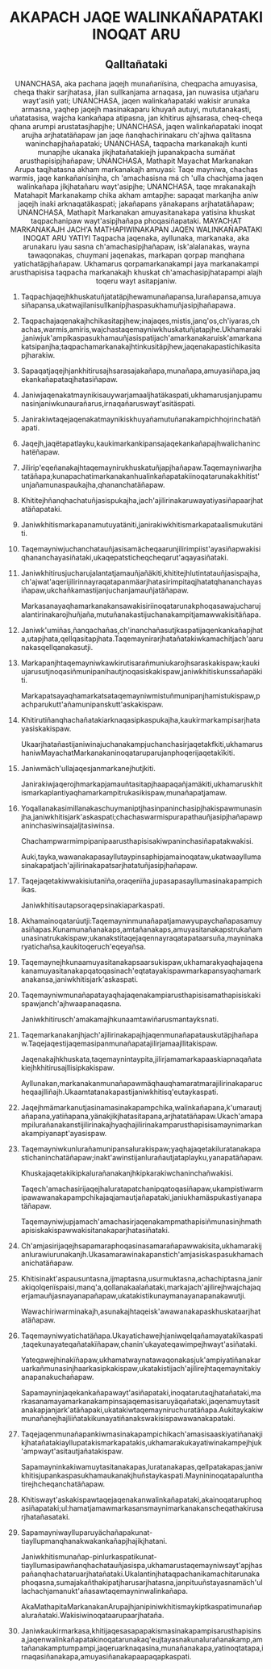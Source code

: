 <h1 align='center'>AKAPACH JAQE WALINKAÑAPATAKI INOQAT ARU</h1>
<h2 align='center'>Qalltañataki</h2>
<p align='center'>UNANCHASA, aka pachana jaqejh munañanïsina, cheqpacha amuyasisa, cheqa thakir sarjhatasa, jilan sullkanjama arnaqasa, jan nuwasisa utjañaru wayt'asiñ yati;
UNANCHASA, jaqen walinkañapataki wakisir arunaka armasna, yaqhep jaqejh masinakaparu khuyañ autuyi, mututanakasti, uñatatasisa, wajcha kankañapa atipasna, jan khitirus ajhsarasa, cheq-cheqa qhana arumpi arustatasjhapjhe;
UNANCHASA, jaqen walinkañapataki inoqat arujha arjhatatäñapaw jan jaqe ñanqhachirinakaru ch'ajhwa qalítasna waninchapjhañapataki;
UNANCHASA, taqpacha markanakajh kunti munapjhe ukanaka jikjhatañatakiejh jupanakpacha sumäñat arusthapisipjhañapaw;
UNANCHASA, Mathapit Mayachat Markanakan Arupa taqjhatasna akham markanakajh amuyasi: Taqe mayniwa, chachas warmis, jaqe kankañanísinjha, ch 'amachasisna má ch 'ulla chachjama jaqen walinkañapa jíkjhatañaru wayt'asipjhe;
UNANCHASA, taqe mrakanakajh Matahapit Markanakamp chika akham amtapjhe: sapaqat markanjha aniw jaqejh inaki arknaqatäkaspati; jakañapans yänakapans arjhatatäñapaw;
UNANCHASA, Mathapit Markanakan amuyasitanakapa yatisina khuskat taqpachanipaw wayt'asipjhañapa phoqasiñapataki.
MAYACHAT MARKANAKAJH JACH'A MATHAPIWINAKAPAN JAQEN WALINKAÑAPATAKI INOQAT ARU YATIYI
Taqpacha jaqenaka, ayllunaka, markanaka, aka arunakaru iyau sasna ch'amachasipjhañapaw, isk'alalanakas, wayna tawaqonakas, chuymani jaqenakas, markapan qorpap manqhana yatichatäpjhañapaw. Ukhamarus qorpamarkanakampi jaya markanakampi arusthapisisa taqpacha markanakajh khuskat ch'amachasipjhatapampi alajh toqeru wayt asitapjaniw.</p>
<ol>
  <li>
    <p>Taqpachjaqejhkhuskatuñjatatäpjhewamunañapansa,lurañapansa,amuyasiñapansa,ukatwajilanisullkanípjhaspasukhamuñjasipjhañapawa.</p>
  </li>
  <li>
    <p>Taqpachajaqenakajhchikasitapjhew;inajaqes,mistis,janq'os,ch'iyaras,chachas,warmis,amiris,wajchastaqemayniwkhuskatuñjatapjhe.Ukhamaraki,janiwjuk'ampíkaspasukhamauñjasispatijach'amarkanakaruisk'amarkanakatsipanjha;taqpachamarkanakajhtinkusitäpjhew,jaqenakapastichikasitapjharakiw.</p>
  </li>
  <li>
    <p>Sapaqatjaqejhjankhitirusajhsarasajakañapa,munañapa,amuyasiñapa,jaqekankañapataqjhatasiñapaw.</p>
  </li>
  <li>
    <p>Janiwjaqenakatmaynikisauywarjamaaljhatäkaspati,ukhamarusjanjupamunasinjaniwkunaurañarus,irnaqañaruswayt'asitäspati.</p>
  </li>
  <li>
    <p>Janirakiwtaqejaqenakatmaynikiskhuyañamutuñanakampichhojrinchatäñapati.</p>
  </li>
  <li>
    <p>Jaqejh,jaqëtapatlayku,kaukimarkankipansajaqekankañapajhwalichaninchatëñapaw.</p>
  </li>
  <li>
    <p>Jilirip'eqeñanakajhtaqemaynirukhuskatuñjapjhañapaw.Taqemayniwarjhatatäñapa;kunapachatimarkanakanhualinkañapatakiinoqatarunakakhitist'unjañamunaspaukajha,qhananchatäñapaw.</p>
  </li>
  <li>
    <p>Khititejhñanqhachatuñjasispukajha,jach'ajilirinakaruwayatiyasiñapaarjhatatäñapataki.</p>
  </li>
  <li>
    <p>Janiwkhitismarkapanamutuyatäniti,janirakiwkhitismarkapataalismukutäniti.</p>
  </li>
  <li>
    <p>Taqemayniwjuchanchatauñjasisamächeqaarunjilirimpiist'ayasiñapwakisiqhananchayasiñataki,ukaqepatsticheqcheqarut'aqayasiñataki.</p>
  </li>
  <li>
    <p>Janiwkhitirusjucharujalantatjamauñjañäkiti,khititejhlutintatauñjasispajha,ch'ajwat'aqerijilirinnayraqatapanmäarjhatasirimpitaqjhatatqhananchayasiñapaw,ukchañkamastijanjuchanjamauñjatäñapaw.</p>
    <p>Markasanayaqhamarkanakansawakisiriinoqatarunakphoqasawajucharujalantirinakarojhuñjaña,mutuñanakastijuchanakampitjamawwakisitäñapa.</p>
  </li>
  <li>
    <p>Janiwk'umiñas,ñanqachañas,ch'inanchañasutjkaspatijaqenkankañapjhata,utapjhata,qellqasitapjhata.Taqemaynirarjhatañatakiwkamachitjach'aarunakasqellqanakasutji.</p>
  </li>
  <li>
    <p>Markapanjhtaqemayniwkawkirutisarañmuniukarojhsaraskakispaw;kaukiujarusutjnoqasiñmunipanihautjnoqasiskakispaw,janiwkhitiskunssañapäkiti.</p>
    <p>Markapatsayaqhamarkatsataqemayniwmistuñmunipanjhamistukispaw,pachparukutt'añamunipanskutt'askakispaw.</p>
  </li>
  <li>
    <p>Khitirutiñanqhachañatakiarknaqasipkaspukajha,kaukirmarkampisarjhatayasiskakispaw.</p>
    <p>Ukaarjhatañastijaniwinajuchanakampjuchanchasirjaqetakfkiti,ukhamarushaniwMayachatMarkanakaninoqataruparujanphoqerijaqetakïkiti.</p>
  </li>
  <li>
    <p>Janiwmäch'ullajaqesjanmarkanejhutjkiti.</p>
    <p>Janirakiwjaqerojhmarkapjamauñtasitapjhaapaqañjamäkiti,ukhamaruskhitismarkaplantiyaqhamarkampitrukasikispaw,munañapatjamaw.</p>
  </li>
  <li>
    <p>Yoqallanakasimillanakaschuymaniptjhasinpaninchasipjhakispawmunasinjha,janiwkhitisjark'askaspati;chachaswarmispurapathauñjasipjhañapawpaninchasiwinsajaljtasiwinsa.</p>
    <p>Chachampwarmimpipanipaarusthapisisakiwpaninchasiñapatakwakisi.</p>
    <p>Auki,tayka,wawanakapasayllutaypinsaphipjamainoqataw,ukatwaayllumasinakapatjach'ajilirinakapatsarjhatatuñjasipjhañapaw.</p>
  </li>
  <li>
    <p>Taqejaqetakiwwakisiutanïña,oraqenïña,jupasapasayllumasinakapampichikas.</p>
    <p>Janiwkhitisautapsoraqepsinakiaparkaspati.</p>
  </li>
  <li>
    <p>Akhamainoqatarúutji:Taqemayninmunañapatjamawyupaychañapasamuyasiñapas.Kunamunañanakaps,amtañanakaps,amuyasitanakapstrukañamunasinatrukakispaw;ukanakstitaqejaqennayraqatapataarsuña,mayninakaryatichañsa,kaukitoqeruch'eqeyañsa.</p>
  </li>
  <li>
    <p>Taqemaynejhkunaamuyasitanakapsaarsukispaw,ukhamarakyaqhajaqenakanamuyasitanakapqatoqasinach'eqtatayakispawmarkapansyaqhamarkanakansa,janiwkhitisjark'askaspati.</p>
  </li>
  <li>
    <p>Taqemayniwmunañapatayaqhajaqenakampiarusthapisisamathapisiskakispawjanch'ajhwaapanaqasna.</p>
    <p>Janiwkhitirusch'amakamajhkunaamtawiñarusmantayksnati.</p>
  </li>
  <li>
    <p>Taqemarkanakanjhjach'ajilirinakapajhjaqenmunañapatauskutäpjhañapaw.Taqejaqestijaqemasipanmunañapatajilirjamaajllitakispaw.</p>
    <p>Jaqenakajhkhuskata,taqemaynintaypita,jilirjamamarkapaaskiapnaqañatakiejhkhitirusajllisipkakispaw.</p>
    <p>Ayllunakan,markanakanmunañapawmäqhauqhamaratmarajilirinakaparucheqaajlliñajh.Ukaamtatanakapastijaniwkhitisq'eutaykaspati.</p>
  </li>
  <li>
    <p>Jaqejhmämarkanutjasinamasinakapampchika,walinkañapana,k'umarautjañapana,yatiñapana,yänakjikjhatasitapana,arjhatatäñapaw.Ukach'amapampilurañanakanstijilirinakajhyaqhajilirinakamparusthapisisamaynimarkanakampiyanapt'ayasispaw.</p>
  </li>
  <li>
    <p>TaqemayniwkunlurañamunipansaIurakispaw;yaqhajaqetakiIuratanakapastichaninchatäñapaw;inakt'awinstijanlurañautjataplayku,yanapatäñapaw.</p>
    <p>Khuskajaqetakikipkalurañanakanjhkipkarakiwchaninchañwakisi.</p>
    <p>Taqech'amachasirijaqejhaIuratapatchanipqatoqasiñapaw,ukampistiwarmipawawanakapampchikajaqjamautjañapataki,janiukhamäspukastiyanapatäñapaw.</p>
    <p>Taqemayniwjupjamach'amachasirjaqenakampmathapisiñmunasinjhmathapisiskakispawwakisitanakaparjhatasiñataki.</p>
  </li>
  <li>
    <p>Ch'amjasirijaqejhsapamaraphoqasinasamarañapawwakisita,ukhamarakijanlurawiurunakanjh.Ukasamarawinakapanstich'amjasiskaspasukhamachanichatäñapaw.</p>
  </li>
  <li>
    <p>Khitisinakt'aspausuntasna,ijmaptasna,usurmuktasna,achachiptasna,janirakiqolqenïspaisi,manq'a,qollanakaalañataki,markajach'ajilirejhwajchajaqerjamauñjasnayanapañapaw,ukatakistikunaymanayanapanakawutji.</p>
    <p>Wawachiriwarminakajh,asunakajhtaqeisk'awawanakapaskhuskataarjhatatäñapaw.</p>
  </li>
  <li>
    <p>Taqemayniwyatichatäñapa.Ukayatichawejhjaniwqelqañamayatakïkaspati,taqekunayateqañatakïñapaw,chanin'ukayateqawimpejhwayt'asiñataki.</p>
    <p>Yateqawejhinakïñapaw,ukhamatwaynatawaqonakasjuk'ampiyatiñanakaruarkañmunasinjhaarkasipkakispaw,ukatakistijach'ajilirejhtaqemaynitakiyanapanakuchañapaw.</p>
    <p>Sapamayninjaqekankañapawayt'asiñapataki,inoqatarutaqjhatañataki,markasanamayamarkanakampinsajaqemasisaruyäqañataki,jaqenamuytasitanakapjanjark'atäñapaki,ukatakiwtaqemayniruchuratäñapa.Aukitaykakiwmunañanejhajliiñatakikunayatiñanakswakisispawawanakapataki.</p>
  </li>
  <li>
    <p>Taqejaqenmunañapankiwmasinakapampichikach'amasisaaskiyatiñanakjikjhatañatakiayllupatakismarkapatakis,ukhamarakukayatiwinakampejhjuk'ampwayt'asitautjañatakispaw.</p>
    <p>Sapamayninkakiwamuytasitanakapas,luratanakapas,qellpatakapas;janiwkhitisjupankaspasukhamaukanakjhuñstaykaspati.Maynininoqatapalunthatirejhcheqanchatäñapaw.</p>
  </li>
  <li>
    <p>Khitiswayt'askakispawtaqejaqenakanwalinkañapataki,akainoqataruphoqasiñapataki;ul:hamatjamawmarkasansmaynimarkanakanscheqathakirusarjhatañasataki.</p>
  </li>
  <li>
    <p>Sapamayniwaylluparuyächañapakunat-tiayllupmanqhanakwakankañapjhajikjhatani.</p>
    <p>Janiwkhitismunañap-pinlurkaspatikunat-tiayllumasipawñanqhachatauñjasispa,ukhamarustaqemayniwsayt'apjhaspañanqhachataruarjhatañataki.Ukalantinjhataqpachanikamachitarunakaphoqasna,sumajakañthakipatjharusarjhatasna,janpituuñstayasnamäch'ullachachjamanukt'añasawtaqemayninwalinkañapa.</p>
    <p>AkaMathapitaMarkanakanArupajhjanipiniwkhitismaykiptkaspatimunañapalurañataki.Wakisiwinoqataarupaarjhataña.</p>
  </li>
  <li>
    <p>Janiwkaukirmarkasa,khitijaqesasapapakismasinakapampisarusthapisinsa,jaqenwalinkañapatakinoqatarunakaq'eujtayasnakunalurañanakamp,amtañanakamptumpampi,jaqeruarknaqasina,munañanakapa,yatinoqtatapa,irnaqasiñanakapa,amuyasiñanakapaapaqapkaspati.</p>
  </li>
</ol>
